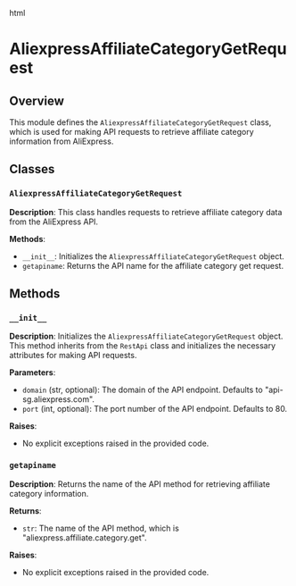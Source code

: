 html
<h1>AliexpressAffiliateCategoryGetRequest</h1>

<h2>Overview</h2>
<p>This module defines the <code>AliexpressAffiliateCategoryGetRequest</code> class, which is used for making API requests to retrieve affiliate category information from AliExpress.</p>

<h2>Classes</h2>

<h3><code>AliexpressAffiliateCategoryGetRequest</code></h3>

<p><strong>Description</strong>: This class handles requests to retrieve affiliate category data from the AliExpress API.</p>

<p><strong>Methods</strong>:</p>
<ul>
  <li><code>__init__</code>: Initializes the <code>AliexpressAffiliateCategoryGetRequest</code> object.</li>
  <li><code>getapiname</code>: Returns the API name for the affiliate category get request.</li>
</ul>


<h2>Methods</h2>

<h3><code>__init__</code></h3>

<p><strong>Description</strong>: Initializes the <code>AliexpressAffiliateCategoryGetRequest</code> object.  This method inherits from the <code>RestApi</code> class and initializes the necessary attributes for making API requests.</p>

<p><strong>Parameters</strong>:</p>
<ul>
  <li><code>domain</code> (str, optional): The domain of the API endpoint. Defaults to "api-sg.aliexpress.com".</li>
  <li><code>port</code> (int, optional): The port number of the API endpoint. Defaults to 80.</li>
</ul>

<p><strong>Raises</strong>:</p>
<ul>
  <li>No explicit exceptions raised in the provided code.</li>
</ul>


<h3><code>getapiname</code></h3>

<p><strong>Description</strong>: Returns the name of the API method for retrieving affiliate category information.</p>

<p><strong>Returns</strong>:</p>
<ul>
  <li><code>str</code>: The name of the API method, which is "aliexpress.affiliate.category.get".</li>
</ul>

<p><strong>Raises</strong>:</p>
<ul>
  <li>No explicit exceptions raised in the provided code.</li>
</ul>